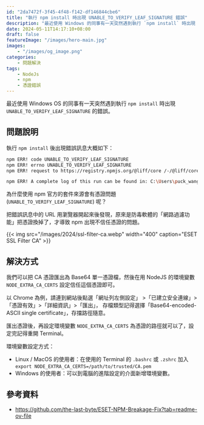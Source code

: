 ```yaml
---
id: "2da7472f-3f45-4f48-f142-df146844cbe6"
title: "執行 npm install 時出現 UNABLE_TO_VERIFY_LEAF_SIGNATURE 錯誤"
description: "最近使用 Windows 的同事有一天突然遇到執行 `npm install` 時出現 `UNABLE_TO_VERIFY_LEAF_SIGNATURE` 的錯誤。"
date: 2024-05-11T14:17:10+08:00
draft: false
featureImage: "/images/hero-main.jpg"
images:
    - "/images/og_image.png"
categories:
    - 問題解決
tags:
    - NodeJs
    - npm
    - 憑證錯誤
---
```


最近使用 Windows OS 的同事有一天突然遇到執行 `npm install` 時出現 `UNABLE_TO_VERIFY_LEAF_SIGNATURE` 的錯誤。

<!--more-->

## 問題說明

執行 `npm install` 後出現錯誤訊息大概如下：

```sh
npm ERR! code UNABLE_TO_VERIFY_LEAF_SIGNATURE
npm ERR! errno UNABLE_TO_VERIFY_LEAF_SIGNATURE
npm ERR! request to https://registry.npmjs.org/@liff/core /-/@liff/core-1.2.2.tgz failed, reason: unable to verify the first certificate

npm ERR! A complete log of this run can be found in: C:\Users\puck_wang\AppData\Local\npm-cache\_logs\2024-04-25T06_26_38_657Z-debug-0.log
```

為什麼使用 npm 官方的套件來源會有憑證問題 (`UNABLE_TO_VERIFY_LEAF_SIGNATURE`) 呢？

把錯誤訊息中的 URL 用瀏覽器開起來後發現，原來是防毒軟體的「網路過濾功能」把憑證換掉了，才導致 npm 出現不信任憑證的問題。

{{< img src="/images/2024/ssl-filter-ca.webp" width="400" caption="ESET SSL Filter CA" >}} 

## 解決方式

我們可以把 CA 憑證匯出為 Base64 單一憑證檔，然後在用 NodeJS 的環境變數 `NODE_EXTRA_CA_CERTS` 設定信任這個憑證即可。

以 Chrome 為例，請連到網站後點選「網址列左側設定」 >「已建立安全連線」>「憑證有效」>「詳細資訊」>「匯出」，
存檔類型記得選擇「Base64-encoded-ASCII single certificate」，存擋路徑隨意。

匯出憑證後，再設定環境變數 `NODE_EXTRA_CA_CERTS` 為憑證的路徑就可以了，設定完記得重開 Terminal。

環境變數設定方式：

- Linux / MacOS 的使用者：在使用的 Terminal 的 `.bashrc` 或 `.zshrc` 加入 `export NODE_EXTRA_CA_CERTS=/path/to/trusted/CA.pem`
- Windows 的使用者：可以到電腦的進階設定的介面新增環境變數。

## 參考資料

- https://github.com/the-last-byte/ESET-NPM-Breakage-Fix?tab=readme-ov-file
